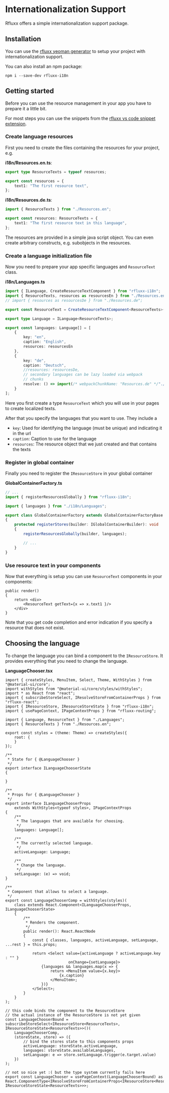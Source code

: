 # Internationalization Support

Rfluxx offers a simple internationalization support package.

## Installation

You can use the [rfluxx yeoman generator](../tooling.md) to setup your project with internationalization support.

You can also install an npm package:

    npm i --save-dev rfluxx-i18n

## Getting started

Before you can use the resource management in your app you have to prepare it a little bit.

For most steps you can use the snippets from the [rfluxx vs code snippet extension](../tooling.md).

### Create language resources

First you need to create the files containing the resources for your project, e.g.

__i18n/Resources.en.ts__:
```typescript
export type ResourceTexts = typeof resources;

export const resources = {
    text1: "The first resource text",
};
```

__i18n/Resources.de.ts__:
```typescript
import { ResourceTexts } from "./Resources.en";

export const resources: ResourceTexts = {
    text1: "The first resource text in this language",
};
```

The resources are provided in a simple java script object. You can even create arbitrary constructs, e.g. subobjects in the resources.

### Create a language initialization file

Now you need to prepare your app specific languages and `ResourceText` class.

__i18n/Languages.ts__
```typescript
import { ILanguage, CreateResourceTextComponent } from "rfluxx-i18n";
import { ResourceTexts, resources as resourcesEn } from "./Resources.en";
// import { resources as resourcesDe } from "./Resources.de";

export const ResourceText = CreateResourceTextComponent<ResourceTexts>();

export type Language = ILanguage<ResourceTexts>;

export const languages: Language[] = [
    {
        key: "en",
        caption: "English",
        resources: resourcesEn
    },
    {
        key: "de",
        caption: "Deutsch",
        //resources: resourcesDe,
        // secondary languages can be lazy loaded via webpack
        // chunks
        resolve: () => import(/* webpackChunkName: "Resources.de" */"./Resources.de").then(x => x.resources)
    }
];
```

Here you first create a type `ResourceText` which you will use in your pages to create localized texts.

After that you specify the languages that you want to use. They include a

- `key`: Used for identifying the language (must be unique) and indicating it in the url
- `caption`: Caption to use for the language
- `resources`: The resource object that we just created and that contains the texts


### Register in global container

Finally you need to register the `IResourceStore` in your global container

__GlobalContainerFactory.ts__
```typescript
// ...
import { registerResourcesGlobally } from "rfluxx-i18n";

import { languages } from "./i18n/Languages";

export class GlobalContainerFactory extends GlobalContainerFactoryBase
{
    protected registerStores(builder: IGlobalContainerBuilder): void
    {
        registerResourcesGlobally(builder, languages);

        // ...
    }
}
```

### Use resource text in your components

Now that everything is setup you can use `ResourceText` components in your components:

```typescriptreact
public render()
{
    return <div>
        <ResourceText getText={x => x.text1 }/>
    </div>
}
```

Note that you get code completion and error indication if you specify a resource that does not exist.

## Choosing the language

To change the language you can bind a component to the `IResourceStore`. It provides everything that you need to change the language.

__LanguageChooser.tsx__
```typescriptreact
import { createStyles, MenuItem, Select, Theme, WithStyles } from "@material-ui/core";
import withStyles from "@material-ui/core/styles/withStyles";
import * as React from "react";
import { subscribeStoreSelect, IResolveStoreFromContainerProps } from "rfluxx-react";
import { IResourceStore, IResourceStoreState } from "rfluxx-i18n";
import { usePageContext, IPageContextProps } from "rfluxx-routing";

import { Language, ResourceText } from "./Languages";
import { ResourceTexts } from "./Resources.en";

export const styles = (theme: Theme) => createStyles({
    root: {
    }
});

/**
 * State for { @LanguageChooser }
 */
export interface ILanguageChooserState
{

}

/**
 * Props for { @LanguageChooser }
 */
export interface ILanguageChooserProps
    extends WithStyles<typeof styles>, IPageContextProps
{
    /**
     * The languages that are available for choosing.
     */
    languages: Language[];

    /**
     * The currently selected language.
     */
    activeLanguage: Language;

    /**
     * Change the language.
     */
    setLanguage: (e) => void;
}

/**
 * Component that allows to select a language.
 */
export const LanguageChooserComp = withStyles(styles)(
    class extends React.Component<ILanguageChooserProps, ILanguageChooserState>
    {
        /**
         * Renders the component.
         */
        public render(): React.ReactNode
        {
            const { classes, languages, activeLanguage, setLanguage, ...rest } = this.props;

            return <Select value={activeLanguage ? activeLanguage.key : "" }
                            onChange={setLanguage}>
                {languages && languages.map(x => {
                    return <MenuItem value={x.key}>
                        {x.caption}
                    </MenuItem>;
                })}
            </Select>;
        }
    }
);

// this code binds the component to the ResourceStore
// the actual instance of the ResourceStore is not yet given
const LanguageChooserBound = subscribeStoreSelect<IResourceStore<ResourceTexts>, IResourceStoreState<ResourceTexts>>()(
    LanguageChooserComp,
    (storeState, store) => ({
        // bind the stores state to this components props
        activeLanguage: storeState.activeLanguage,
        languages: storeState.availableLanguages,
        setLanguage: e => store.setLanguage.trigger(e.target.value)
    })
);

// not so nice yet :( but the type system currently fails here
export const LanguageChooser = usePageContext(LanguageChooserBound) as React.ComponentType<IResolveStoreFromContainerProps<IResourceStore<ResourceTexts>, IResourceStoreState<ResourceTexts>>>;
```